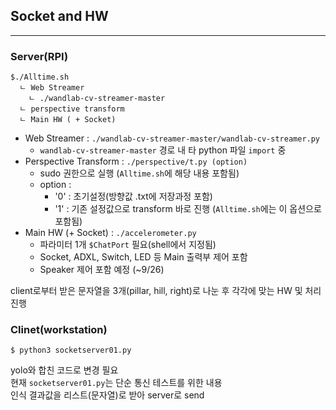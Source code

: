 ## Socket and HW
---

### Server(RPI)
```Shell
$./Alltime.sh
  ㄴ Web Streamer
    ㄴ ./wandlab-cv-streamer-master
  ㄴ perspective transform
  ㄴ Main HW ( + Socket)
```
- Web Streamer : `./wandlab-cv-streamer-master/wandlab-cv-streamer.py`
    - `wandlab-cv-streamer-master` 경로 내 타 python 파일 `import` 중
- Perspective Transform : `./perspective/t.py (option)`
    - sudo 권한으로 실행 (`Alltime.sh`에 해당 내용 포함됨)
    - option :
        - '0' : 초기설정(방향값 .txt에 저장과정 포함)
        - '1' : 기존 설정값으로 transform 바로 진행 (`Alltime.sh`에는 이 옵션으로 포함됨)
- Main HW (+ Socket) : `./accelerometer.py`
    - 파라미터 1개 `$ChatPort` 필요(shell에서 지정됨)
    - Socket, ADXL, Switch, LED 등 Main 출력부 제어 포함
    - Speaker 제어 포함 예정 (~9/26)

client로부터 받은 문자열을 3개(pillar, hill, right)로 나눈 후 각각에 맞는 HW 및 처리 진행

### Clinet(workstation)
```Shell
$ python3 socketserver01.py
```
yolo와 합친 코드로 변경 필요  
현재 `socketserver01.py`는 단순 통신 테스트를 위한 내용  
인식 결과값을 리스트(문자열)로 받아 server로 send